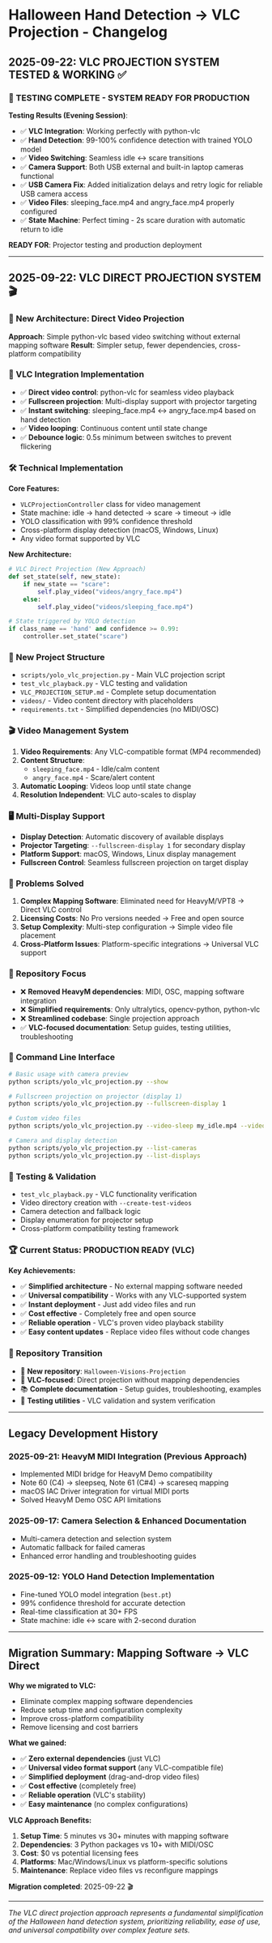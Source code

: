 # Halloween Hand Detection → VLC Projection - Changelog

## 2025-09-22: VLC PROJECTION SYSTEM TESTED & WORKING ✅

### 🎉 TESTING COMPLETE - SYSTEM READY FOR PRODUCTION

**Testing Results (Evening Session)**:
- ✅ **VLC Integration**: Working perfectly with python-vlc
- ✅ **Hand Detection**: 99-100% confidence detection with trained YOLO model
- ✅ **Video Switching**: Seamless idle ↔ scare transitions
- ✅ **Camera Support**: Both USB external and built-in laptop cameras functional
- ✅ **USB Camera Fix**: Added initialization delays and retry logic for reliable USB camera access
- ✅ **Video Files**: sleeping_face.mp4 and angry_face.mp4 properly configured
- ✅ **State Machine**: Perfect timing - 2s scare duration with automatic return to idle

**READY FOR**: Projector testing and production deployment

---

## 2025-09-22: VLC DIRECT PROJECTION SYSTEM 🎬

### 🎯 New Architecture: Direct Video Projection
**Approach**: Simple python-vlc based video switching without external mapping software
**Result**: Simpler setup, fewer dependencies, cross-platform compatibility

### 🎥 VLC Integration Implementation
- ✅ **Direct video control**: python-vlc for seamless video playback
- ✅ **Fullscreen projection**: Multi-display support with projector targeting
- ✅ **Instant switching**: sleeping_face.mp4 ↔ angry_face.mp4 based on hand detection
- ✅ **Video looping**: Continuous content until state change
- ✅ **Debounce logic**: 0.5s minimum between switches to prevent flickering

### 🛠️ Technical Implementation
**Core Features:**
- `VLCProjectionController` class for video management
- State machine: idle → hand detected → scare → timeout → idle
- YOLO classification with 99% confidence threshold
- Cross-platform display detection (macOS, Windows, Linux)
- Any video format supported by VLC

**New Architecture:**
```python
# VLC Direct Projection (New Approach)
def set_state(self, new_state):
    if new_state == "scare":
        self.play_video("videos/angry_face.mp4")
    else:
        self.play_video("videos/sleeping_face.mp4")

# State triggered by YOLO detection
if class_name == 'hand' and confidence >= 0.99:
    controller.set_state("scare")
```

### 📁 New Project Structure
- `scripts/yolo_vlc_projection.py` - Main VLC projection script
- `test_vlc_playback.py` - VLC testing and validation
- `VLC_PROJECTION_SETUP.md` - Complete setup documentation  
- `videos/` - Video content directory with placeholders
- `requirements.txt` - Simplified dependencies (no MIDI/OSC)

### 🎬 Video Management System
1. **Video Requirements**: Any VLC-compatible format (MP4 recommended)
2. **Content Structure**: 
   - `sleeping_face.mp4` - Idle/calm content
   - `angry_face.mp4` - Scare/alert content
3. **Automatic Looping**: Videos loop until state change
4. **Resolution Independent**: VLC auto-scales to display

### 🖥️ Multi-Display Support
- **Display Detection**: Automatic discovery of available displays
- **Projector Targeting**: `--fullscreen-display 1` for secondary display
- **Platform Support**: macOS, Windows, Linux display management
- **Fullscreen Control**: Seamless fullscreen projection on target display

### 📝 Problems Solved
1. **Complex Mapping Software**: Eliminated need for HeavyM/VPT8 → Direct VLC control
2. **Licensing Costs**: No Pro versions needed → Free and open source
3. **Setup Complexity**: Multi-step configuration → Simple video file placement
4. **Cross-Platform Issues**: Platform-specific integrations → Universal VLC support

### 🧹 Repository Focus
- ❌ **Removed HeavyM dependencies**: MIDI, OSC, mapping software integration
- ❌ **Simplified requirements**: Only ultralytics, opencv-python, python-vlc
- ❌ **Streamlined codebase**: Single projection approach
- ✅ **VLC-focused documentation**: Setup guides, testing utilities, troubleshooting

### 🎯 Command Line Interface
```bash
# Basic usage with camera preview
python scripts/yolo_vlc_projection.py --show

# Fullscreen projection on projector (display 1)
python scripts/yolo_vlc_projection.py --fullscreen-display 1

# Custom video files
python scripts/yolo_vlc_projection.py --video-sleep my_idle.mp4 --video-scare my_scare.mp4

# Camera and display detection
python scripts/yolo_vlc_projection.py --list-cameras
python scripts/yolo_vlc_projection.py --list-displays
```

### 🔧 Testing & Validation
- `test_vlc_playback.py` - VLC functionality verification
- Video directory creation with `--create-test-videos`
- Camera detection and fallback logic
- Display enumeration for projector setup
- Cross-platform compatibility testing framework

### 🏆 Current Status: PRODUCTION READY (VLC)
**Key Achievements:**
- ✅ **Simplified architecture** - No external mapping software needed
- ✅ **Universal compatibility** - Works with any VLC-supported system
- ✅ **Instant deployment** - Just add video files and run
- ✅ **Cost effective** - Completely free and open source
- ✅ **Reliable operation** - VLC's proven video playback stability
- ✅ **Easy content updates** - Replace video files without code changes

### 🚀 Repository Transition
- 🔗 **New repository**: `Halloween-Visions-Projection`
- 🎯 **VLC-focused**: Direct projection without mapping dependencies
- 📚 **Complete documentation** - Setup guides, troubleshooting, examples
- 🧪 **Testing utilities** - VLC validation and system verification

---

## Legacy Development History

### 2025-09-21: HeavyM MIDI Integration (Previous Approach)
- Implemented MIDI bridge for HeavyM Demo compatibility
- Note 60 (C4) → sleepseq, Note 61 (C#4) → scareseq mapping
- macOS IAC Driver integration for virtual MIDI ports
- Solved HeavyM Demo OSC API limitations

### 2025-09-17: Camera Selection & Enhanced Documentation
- Multi-camera detection and selection system
- Automatic fallback for failed cameras
- Enhanced error handling and troubleshooting guides

### 2025-09-12: YOLO Hand Detection Implementation
- Fine-tuned YOLO model integration (`best.pt`)
- 99% confidence threshold for accurate detection
- Real-time classification at 30+ FPS
- State machine: idle ↔ scare with 2-second duration

---

## Migration Summary: Mapping Software → VLC Direct

**Why we migrated to VLC:**
- Eliminate complex mapping software dependencies
- Reduce setup time and configuration complexity  
- Improve cross-platform compatibility
- Remove licensing and cost barriers

**What we gained:**
- ✅ **Zero external dependencies** (just VLC)
- ✅ **Universal video format support** (any VLC-compatible file)
- ✅ **Simplified deployment** (drag-and-drop video files)
- ✅ **Cost effective** (completely free)
- ✅ **Reliable operation** (VLC's stability)
- ✅ **Easy maintenance** (no complex configurations)

**VLC Approach Benefits:**
1. **Setup Time**: 5 minutes vs 30+ minutes with mapping software
2. **Dependencies**: 3 Python packages vs 10+ with MIDI/OSC
3. **Cost**: $0 vs potential licensing fees
4. **Platforms**: Mac/Windows/Linux vs platform-specific solutions
5. **Maintenance**: Replace video files vs reconfigure mappings

**Migration completed**: 2025-09-22 🎬

---

*The VLC direct projection approach represents a fundamental simplification of the Halloween hand detection system, prioritizing reliability, ease of use, and universal compatibility over complex feature sets.*